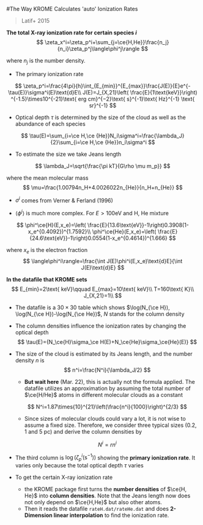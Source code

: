 #The Way KROME Calculates 'auto' Ionization Rates

> Latif+ 2015

**The total X-ray ionization rate for certain species $i$**
$$
\zeta_x^i=\zeta_p^i+\sum_{j=\ce{H,He}}\frac{n_j}{n_i}\zeta_p^j\langle\phi^j\rangle
$$

where $n_j$ is the number density.

- The primary ionization rate

$$
\zeta_p^i=\frac{4\pi}{h}\int_{E_{min}}^{E_{max}}\frac{J(E)}{E}e^{-\tau(E)}\sigma^i(E)\text{d}E\\
J(E)=J_{X,21}\left( \frac{E}{1\text{keV}}\right) ^{-1.5}\times10^{-21}\text{ erg cm}^{−2}\text{ s}^{-1}\text{ Hz}^{-1} \text{ sr}^{-1}
$$

- Optical depth $\tau$ is determined by the size of the cloud as well as the abundance of each species

$$
\tau(E)=\sum_{i=\ce H,\ce {He}}N_i\sigma^i=\frac{\lambda_J}{2}\sum_{i=\ce H,\ce {He}}n_i\sigma^i
$$

- To estimate the size we take Jeans length

$$
\lambda_J=\sqrt{\frac{\pi kT}{G\rho \mu m_p}}
$$

where the mean molecular mass
$$
\mu=\frac{1.00794n_H+4.0026022n_{He}}{n_H+n_{He}}
$$

- $\sigma^i$ comes from Verner $\&$ Ferland (1996)

- $\langle\phi^j\rangle$ is much more complex. For $E>100$eV and H, He mixture

$$
\phi^\ce{H}(E,x_e)=\left( \frac{E}{13.6\text{eV}}-1\right)0.3908(1-x_e^{0.4092})^{1.7592}\\
\phi^\ce{He}(E,x_e)=\left( \frac{E}{24.6\text{eV}}-1\right)0.0554(1-x_e^{0.4614})^{1.666}
$$

where $x_e$ is the electron fraction
$$
\langle\phi^i\rangle=\frac{\int J(E)\phi^i(E,x_e)\text{d}E}{\int J(E)\text{d}E}
$$


**In the datafile that KROME sets**
$$
E_{min}=2\text{ keV}\qquad E_{max}=10\text{ keV}\\
T=160\text{ K}\\
J_{X,21}=1\\
$$

- The datafile is a $30\times30$ table which shows $\log(N_{\ce H}), \log(N_{\ce H})-\log(N_{\ce He})$, $N$ stands for the column density

- The column densities influence the ionization rates by changing the optical depth
  $$
  \tau(E)={N_\ce{H}\sigma_\ce H(E)+N_\ce{He}\sigma_\ce{He}(E)}
  $$

- The size of the cloud is estimated by its Jeans length, and the number density $n$ is
  $$
  n^i=\frac{N^i}{\lambda_J/2}
  $$

  - **But wait here** (Mar. 22), this is actually not the formula applied. The datafile utilizes an approximation by assuming the total number of $\ce{H/He}$ atoms in different molecular clouds as a constant
  
  $$
  N^i=1.87\times{10}^{21}\left(\frac{n^i}{1000}\right)^{2/3}
  $$
  - Since sizes of molecular clouds could vary a lot, it is not wise to assume a fixed size. Therefore, we consider three typical sizes (0.2, 1 and 5 pc) and derive the column densities by
  
  $$
  N^i=rn^i
  $$
  
- The third column is $\log(\zeta_p^i(\text{s}^{-1}))$ showing the **primary ionization rate**. It varies only because the total optical depth $\tau$ varies

- To get the certain X-ray ionization rate
  - the KROME package first turns the **number densities** of $\ce{H, He}$ into **column densities**. Note that the Jeans length now does not only depend on $\ce{H,He}$ but also other atoms. 
  - Then it reads the datafile `rateH.dat/rateHe.dat` and does **2-Dimension linear interpolation** to find the ionization rate.